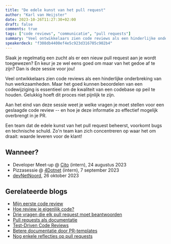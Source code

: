 ```yaml
---
title: "De edele kunst van het pull request"
author: "Karl van Heijster"
date: 2023-10-26T11:27:30+02:00
draft: false
comments: true
tags: ["code reviews", "communicatie", "pull requests"]
summary: "Veel ontwikkelaars zien code reviews als een hinderlijke onderbreking van hun werkzaamheden. Maar het goed kunnen beoordelen van een codewijziging is essentieel om de kwaliteit van een codebase op peil te houden. Gelukkig hoeft dit proces niet pijnlijk te zijn. Aan het eind van deze sessie weet je welke vragen je moet stellen voor een geslaagde code review -- en hoe je deze informatie zo effectief mogelijk overbrengt in je PR."
speakerdeck: "f308db4400ef4e5c923d316705c902b4"
---
```


Slaak je regelmatig een zucht als er een nieuw pull request aan je wordt toegewezen? En keur je ze wel eens goed om maar van het gedoe af te zijn? Dan is deze sessie voor jou!


Veel ontwikkelaars zien code reviews als een hinderlijke onderbreking van hun werkzaamheden. Maar het goed kunnen beoordelen van een codewijziging is essentieel om de kwaliteit van een codebase op peil te houden. Gelukkig hoeft dit proces niet pijnlijk te zijn.


Aan het eind van deze sessie weet je welke vragen je moet stellen voor een geslaagde code review -- en hoe je deze informatie zo effectief mogelijk overbrengt in je PR.


Een team dat de edele kunst van het pull request beheerst, voorkomt bugs en technische schuld. Zo'n team kan zich concentreren op waar het om draait: waarde leveren voor de klant!


## Wanneer?


- Developer Meet-up @ [Cito](https://www.cito.nl/) (intern), 24 augustus 2023
- Pizzasessie @ [4Dotnet](https://www.4dotnet.nl/) (intern), 7 september 2023
- [devNetNoord](https://devnetnoord.nl/), 26 oktober 2023 


## Gerelateerde blogs

- [Mijn eerste code review](/blog/23/08/mijn-eerste-code-review/)
- [Hoe review je eigenlijk code?](/blog/22/08/hoe-review-je-eigenlijk-code/)
- [Drie vragen die elk pull request moet beantwoorden](/blog/23/09/drie-vragen-die-elk-pull-request-moet-beantwoorden/)
- [Pull requests als documentatie](/blog/22/10/pull-requests-als-documentatie/)
- [Test-Driven Code Reviews](/blog/22/09/test-driven-code-reviews/)
- [Betere documentatie door PR-templates](/blog/22/10/betere-documentatie-door-pr-templates/)
- [Nog enkele reflecties op pull requests](/blog/23/10/nog-enkele-reflecties-op-pull-requests/)
